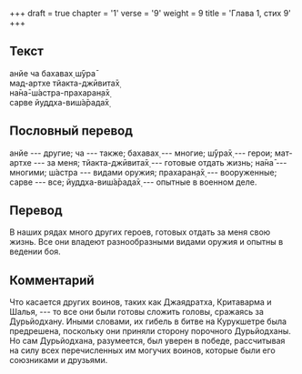 +++
draft = true
chapter = '1'
verse = '9'
weight = 9
title = 'Глава 1, стих 9'
+++
## Текст

анйе ча бахавах̣ ш́ӯра̄  
мад-артхе тйакта-джӣвита̄х̣  
на̄на̄-ш́астра-прахаран̣а̄х̣  
сарве йуддха-виш́а̄рада̄х̣

## Пословный перевод

анйе --- другие; ча --- также; бахавах̣ --- многие; ш́ӯра̄х̣ --- герои;
мат-артхе --- за меня; тйакта-джӣвита̄х̣ --- готовые отдать жизнь; на̄на̄
--- многими; ш́астра --- видами оружия; прахаран̣а̄х̣ --- вооруженные; сарве
--- все; йуддха-виш́а̄рада̄х̣ --- опытные в военном деле.

## Перевод

В наших рядах много других героев, готовых отдать за меня свою жизнь.
Все они владеют разнообразными видами оружия и опытны в ведении боя.

## Комментарий

Что касается других воинов, таких как Джаядратха, Критаварма и Шалья,
--- то все они были готовы сложить головы, сражаясь за Дурьйодхану.
Иными словами, их гибель в битве на Курукшетре была предрешена,
поскольку они приняли сторону порочного Дурьйодханы. Но сам Дурьйодхана,
разумеется, был уверен в победе, рассчитывая на силу всех перечисленных
им могучих воинов, которые были его союзниками и друзьями.
